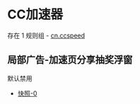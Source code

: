# CC加速器

存在 1 规则组 - [cn.ccspeed](/src/apps/cn.ccspeed.ts)

## 局部广告-加速页分享抽奖浮窗

默认禁用

- [快照-0](https://i.gkd.li/import/13539299)
